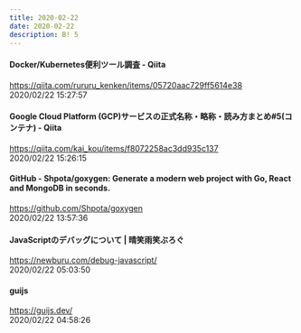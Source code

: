 ```yaml
---
title: 2020-02-22
date: 2020-02-22
description: B! 5
---
```


#### Docker/Kubernetes便利ツール調査 - Qiita
https://qiita.com/rururu_kenken/items/05720aac729ff5614e38<br>
2020/02/22 15:27:57<br>


#### Google Cloud Platform (GCP)サービスの正式名称・略称・読み方まとめ#5(コンテナ) - Qiita
https://qiita.com/kai_kou/items/f8072258ac3dd935c137<br>
2020/02/22 15:26:15<br>


#### GitHub - Shpota/goxygen: Generate a modern web project with Go, React and MongoDB in seconds.
https://github.com/Shpota/goxygen<br>
2020/02/22 13:57:36<br>


#### JavaScriptのデバッグについて | 晴笑雨笑ぶろぐ
https://newburu.com/debug-javascript/<br>
2020/02/22 05:03:50<br>


#### guijs
https://guijs.dev/<br>
2020/02/22 04:58:26<br>


